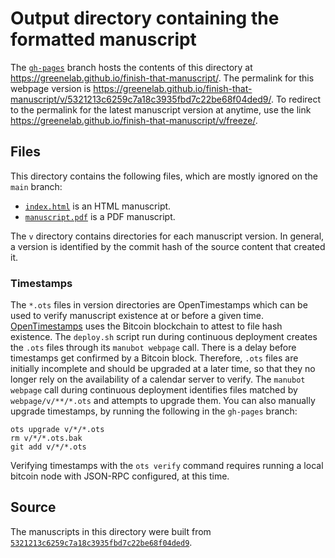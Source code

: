 # Output directory containing the formatted manuscript

The [`gh-pages`](https://github.com/greenelab/finish-that-manuscript/tree/gh-pages) branch hosts the contents of this directory at <https://greenelab.github.io/finish-that-manuscript/>.
The permalink for this webpage version is <https://greenelab.github.io/finish-that-manuscript/v/5321213c6259c7a18c3935fbd7c22be68f04ded9/>.
To redirect to the permalink for the latest manuscript version at anytime, use the link <https://greenelab.github.io/finish-that-manuscript/v/freeze/>.

## Files

This directory contains the following files, which are mostly ignored on the `main` branch:

+ [`index.html`](index.html) is an HTML manuscript.
+ [`manuscript.pdf`](manuscript.pdf) is a PDF manuscript.

The `v` directory contains directories for each manuscript version.
In general, a version is identified by the commit hash of the source content that created it.

### Timestamps

The `*.ots` files in version directories are OpenTimestamps which can be used to verify manuscript existence at or before a given time.
[OpenTimestamps](https://opentimestamps.org/) uses the Bitcoin blockchain to attest to file hash existence.
The `deploy.sh` script run during continuous deployment creates the `.ots` files through its `manubot webpage` call.
There is a delay before timestamps get confirmed by a Bitcoin block.
Therefore, `.ots` files are initially incomplete and should be upgraded at a later time, so that they no longer rely on the availability of a calendar server to verify.
The `manubot webpage` call during continuous deployment identifies files matched by `webpage/v/**/*.ots` and attempts to upgrade them.
You can also manually upgrade timestamps, by running the following in the `gh-pages` branch:

```shell
ots upgrade v/*/*.ots
rm v/*/*.ots.bak
git add v/*/*.ots
```

Verifying timestamps with the `ots verify` command requires running a local bitcoin node with JSON-RPC configured, at this time.

## Source

The manuscripts in this directory were built from
[`5321213c6259c7a18c3935fbd7c22be68f04ded9`](https://github.com/greenelab/finish-that-manuscript/commit/5321213c6259c7a18c3935fbd7c22be68f04ded9).
